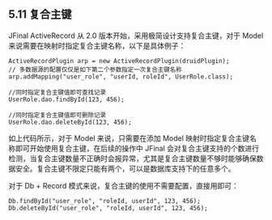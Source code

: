 ## 5.11 复合主键

JFinal ActiveRecord 从 2.0 版本开始，采用极简设计支持复合主键，对于 Model 来说需要在映射时指定复合主键名称，以下是具体例子：

```
ActiveRecordPlugin arp = new ActiveRecordPlugin(druidPlugin);
// 多数据源的配置仅仅是如下第二个参数指定一次复合主键名称
arp.addMapping("user_role", "userId, roleId", UserRole.class);

//同时指定复合主键值即可查找记录
UserRole.dao.findById(123, 456);

//同时指定复合主键值即可删除记录
UserRole.dao.deleteById(123, 456);
```

如上代码所示，对于 Model 来说，只需要在添加 Model 映射时指定复合主键名称即可开始使用复合主键，在后续的操作中 JFinal 会对复合主键支持的个数进行检测，当复合主键数量不正确时会报异常，尤其是复合主键数量不够时能够确保数据安全。复合主键不限定只能有两个，可以是数据库支持下的任意多个。

对于 Db + Record 模式来说，复合主键的使用不需要配置，直接用即可：

```
Db.findById("user_role", "roleId, userId", 123, 456);
Db.deleteById("user_role", "roleId, userId", 123, 456);
```
